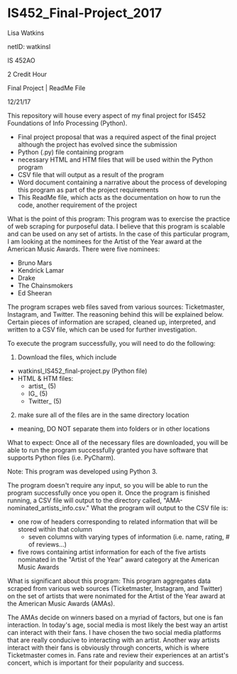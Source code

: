 # IS452_Final-Project_2017
Lisa Watkins

netID: watkinsl

IS 452AO

2 Credit Hour

Final Project | ReadMe File

12/21/17

This repository will house every aspect of my final project for IS452 Foundations of Info Processing (Python).
- Final project proposal that was a required aspect of the final project although the project has evolved since the submission
- Python (.py) file containing program
- necessary HTML and HTM files that will be used within the Python program
- CSV file that will output as a result of the program
- Word document containing a narrative about the process of developing this program as part of the project requirements
- This ReadMe file, which acts as the documentation on how to run the code, another requirement of the project

What is the point of this program:
This program was to exercise the practice of web scraping for purposeful data. I believe that this program is scalable and can be used on any set of artists. In the case of this particular program, I am looking at the nominees for the Artist of the Year award at the American Music Awards. There were five nominees:
- Bruno Mars
- Kendrick Lamar
- Drake
- The Chainsmokers
- Ed Sheeran

The program scrapes web files saved from various sources: Ticketmaster, Instagram, and Twitter. The reasoning behind this will be explained below. Certain pieces of information are scraped, cleaned up, interpreted, and written to a CSV file, which can be used for further investigation.

To execute the program successfully, you will need to do the following:
1. Download the files, which include
  - watkinsl_IS452_final-project.py (Python file)
  - HTML & HTM files:
    - artist_ (5)
    - IG_ (5)
    - Twitter_ (5)
2. make sure all of the files are in the same directory location
  - meaning, DO NOT separate them into folders or in other locations
 
What to expect:
Once all of the necessary files are downloaded, you will be able to run the program successfully granted you have software that supports Python files (i.e. PyCharm).

Note: This program was developed using Python 3.

The program doesn't require any input, so you will be able to run the program successfully once you open it. Once the program is finished running, a CSV file will output to the directory called, "AMA-nominated_artists_info.csv." What the program will output to the CSV file is:
- one row of headers corresponding to related information that will be stored within that column
  - seven columns with varying types of information (i.e. name, rating, # of reviews...)
- five rows containing artist information for each of the five artists nominated in the "Artist of the Year" award category at
  the American Music Awards

What is significant about this program:
This program aggregates data scraped from various web sources (Ticketmaster, Instagram, and Twitter) on the set of artists that were nonimated for the Artist of the Year award at the American Music Awards (AMAs).

The AMAs decide on winners based on a myriad of factors, but one is fan interaction. In today's age, social media is most likely the best way an artist can interact with their fans. I have chosen the two social media platforms that are really conducive to interacting with an artist. Another way artists interact with their fans is obviously through concerts, which is where Ticketmaster comes in. Fans rate and review their experiences at an artist's concert, which is important for their popularity and success.
